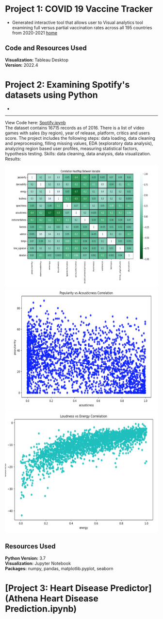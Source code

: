 # Project 1: COVID 19 Vaccine Tracker
* Generated interactive tool that allows user to Visual analytics tool examining full versus partial vaccination rates across all 195 countries from 2020-2021
	[home](Readme1.md)

## Code and Resources Used
**Visualization:** Tableau Desktop  
**Version:** 2022.4  

# Project 2: Examining Spotify's datasets using Python
* 

--- 
View Code here: [Spotify.ipynb](Spotify.ipynb)   
The dataset contains 16715 records as of 2016. There is a list of video games with sales (by region), year of release, platform, critics and users score. The project includes the following steps: data loading, data cleaning and preprocessing, filling missing values, EDA (exploratory data analysis), analyzing region based user profiles, measuring statistical factors, hypothesis testing.
Skills: data cleaning, data analysis, data visualization.  
Results: 


<img src="images/heat_map.png" width="800" height="400" />




<img src="images/Acousticness.png" width="800" height="400" />



<img src="images/LoudvsEnergy.png" width="800" height="400" />



## Resources Used
**Python Version:** 3.7  
**Visualization:** Jupyter Notebook  
**Packages:** numpy, pandas, matplotlib.pyplot, seaborn



# [Project 3: Heart Disease Predictor] (Athena Heart Disease Prediction.ipynb)
